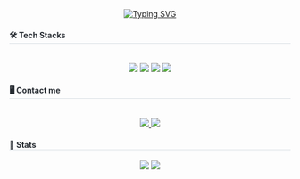 <div style="text-align: center;">
    <a href="https://git.io/typing-svg"><img src="https://readme-typing-svg.demolab.com?font=Fira+Code&weight=500&duration=3000&pause=1000&color=0077DD&center=true&vCenter=true&width=500&height=100&lines=Welcom+to+Kwonhan's+Git" alt="Typing SVG" /></a>
</div>  

<div style="text-align: left;">
    <h4 style="border-bottom: 1px solid #d8dee4; color: #282d33;"> 🛠️ Tech Stacks </h4> <br> 
    <div  align= "center"> 
        <img src="https://img.shields.io/badge/C-A8B9CC?style=for-the-badge&logo=C&logoColor=white">
        <img src="https://img.shields.io/badge/Linux-FCC624?style=for-the-badge&logo=Linux&logoColor=white">
        <img src="https://img.shields.io/badge/Python-3776AB?style=for-the-badge&logo=Python&logoColor=white">
        <img src="http://mazassumnida.wtf/api/mini/generate_badge?boj=kwonhan2005&link=https://solved.ac/kwonhan2005">
    </div>
</div>
<div style="text-align: left;">
    <h4 style="border-bottom: 1px solid #d8dee4; color: #282d33;"> 🖥️ Contact me </h4> <br> 
    <div align= "center"> <a href=https://www.instagram.com/gyk0821/> <img src="https://img.shields.io/badge/Instagram-E4405F?style=for-the-badge&logo=Instagram&logoColor=white&link=https://www.instagram.com/gyk0821/"> </a>
         <a href=https://velog.io/@kwonhan/posts> <img src="https://img.shields.io/badge/Velog-20C997?style=for-the-badge&logo=Velog&logoColor=white&link=https://velog.io/@kwonhan/posts"> </a>
    </div>
</div>

<div style="text-align: left;"> 
    <h4 style="border-bottom: 1px solid #d8dee4; color: #282d33;"> 🏅 Stats </h4> 
    <div align= "center"> <img src="https://github-readme-stats.vercel.app/api?username=kwon5an&show_icons=true&theme=default"
         /> <img src="https://github-readme-stats.vercel.app/api/top-langs/?username=kwon5an&layout=compact&theme=default"
           /></div> 
    </div>   

